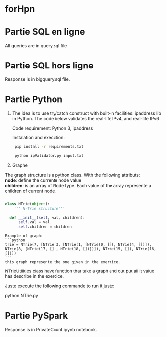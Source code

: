 # forHpn

# Partie SQL en ligne
 All queries are in query.sql file

 # Partie SQL hors ligne
 Response is in bigquery.sql file.
   
# Partie Python
1. The idea is to use try/catch construct with built-in facilities: ipaddress lib in Python.
   The code below validates the real-life IPv4, and real-life IPv6

   Code requirement: Python 3, ipaddress

   Instalation and execution:
   ```bash
    pip install -r requirements.txt

    python ipValidator.py input.txt 
   ```

2. Graphe
  
  The graph structure is a python class.
     With the following attributs:<br />
    **node**: define the currente node value<br />
    **children**: is an array of Node type. Each value of the array represente a children of current node. <br />

  ```python

  class NTrie(object):
      ''' N-Trie structure'''

    def __init__(self, val, children):
        self.val = val
        self.children = children
   ```
 
    Example of graph:
    ```python
    trie = NTrie(7, [NTrie(3, [NTrie(1, [NTrie(0, []), NTrie(4, [])]), NTrie(8, [NTrie(17, []), NTrie(18, [])])]), NTrie(15, []), NTrie(16, [])])
    ```
    this graph represente the one given in the exercice. 

  NTrieUtilities class have function that take a graph and out put all it value has describe in the exercice.

  Juste execute the following commande to run it juste:

  python NTrie.py 

# Partie PySpark
 Response is in  PrivateCount.ipynb notebook. 
